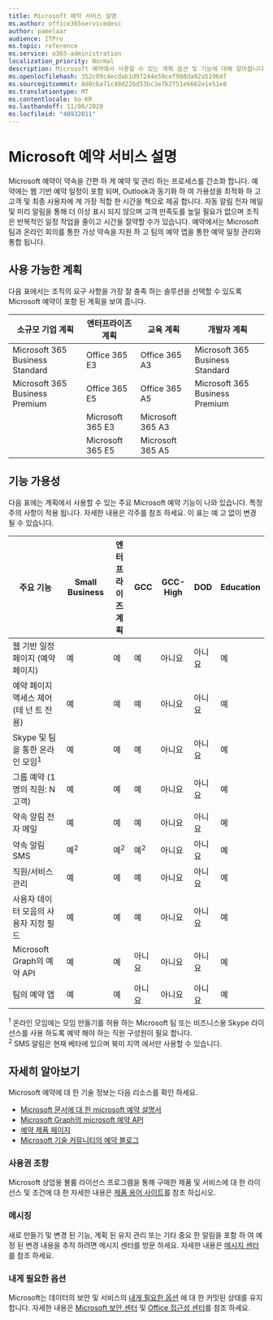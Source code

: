 ```yaml
---
title: Microsoft 예약 서비스 설명
ms.author: office365servicedesc
author: pamelaar
audience: ITPro
ms.topic: reference
ms.service: o365-administration
localization_priority: Normal
description: Microsoft 예약에서 사용할 수 있는 계획 옵션 및 기능에 대해 알아봅니다.
ms.openlocfilehash: 352c09c4ecdab1d97244e59cef988da92a5196df
ms.sourcegitcommit: 8d0cba71c48d22bd53bc3e7b2f51e6662e1e51e8
ms.translationtype: MT
ms.contentlocale: ko-KR
ms.lasthandoff: 11/06/2020
ms.locfileid: "48932011"
---
```

# <a name="microsoft-bookings-service-description"></a>Microsoft 예약 서비스 설명

Microsoft 예약이 약속을 간편 하 게 예약 및 관리 하는 프로세스를 간소화 합니다. 예약에는 웹 기반 예약 일정이 포함 되며, Outlook과 동기화 하 여 가용성을 최적화 하 고 고객 및 최종 사용자에 게 가장 적합 한 시간을 책으로 제공 합니다. 자동 알림 전자 메일 및 미리 알림을 통해 더 이상 표시 되지 않으며 고객 만족도를 높일 필요가 없으며 조직은 반복적인 일정 작업을 줄이고 시간을 절약할 수가 있습니다. 예약에서는 Microsoft 팀과 온라인 회의를 통한 가상 약속을 지원 하 고 팀의 예약 앱을 통한 예약 일정 관리와 통합 됩니다.

## <a name="available-plans"></a>사용 가능한 계획

다음 표에서는 조직의 요구 사항을 가장 잘 충족 하는 솔루션을 선택할 수 있도록 Microsoft 예약이 포함 된 계획을 보여 줍니다.

| 소규모 기업 계획 | 엔터프라이즈 계획 | 교육 계획 | 개발자 계획 |
| --- | --- | --- | --- |
| Microsoft 365 Business Standard | Office 365 E3 | Office 365 A3 | Microsoft 365 Business Standard |
| Microsoft 365 Business Premium | Office 365 E5 | Office 365 A5 | Microsoft 365 Business Premium |
|  | Microsoft 365 E3 | Microsoft 365 A3 |  |
|  | Microsoft 365 E5 | Microsoft 365 A5 |  |

## <a name="feature-availability"></a>기능 가용성

다음 표에는 계획에서 사용할 수 있는 주요 Microsoft 예약 기능이 나와 있습니다. 특정 주의 사항이 적용 됩니다. 자세한 내용은 각주를 참조 하세요. 이 표는 예 고 없이 변경 될 수 있습니다.

| 주요 기능 | Small Business | 엔터프라이즈 계획 | GCC | GCC-High | DOD | Education |
| --- | --- | --- | --- | --- | --- | --- |
| 웹 기반 일정 페이지 (예약 페이지) | 예 | 예 | 예 | 아니요 | 아니요 | 예 |
| 예약 페이지 액세스 제어 (테 넌 트 전용) | 예 | 예 | 예 | 아니요 | 아니요 | 예 |
| Skype 및 팀을 통한 온라인 모임<sup>1</sup> <br/> | 예 | 예 | 예 | 아니요 | 아니요 | 예 |
| 그룹 예약 (1 명의 직원: N 고객) | 예 | 예 | 예 | 아니요 | 아니요 | 예 |
| 약속 알림 전자 메일 | 예 | 예 | 예 | 아니요 | 아니요 | 예 |
| 약속 알림 SMS | 예<sup>2</sup> <br/> | 예<sup>2</sup> <br/> | 예<sup>2</sup> <br/> | 아니요 | 아니요 | 예 |
| 직원/서비스 관리 | 예 | 예 | 예 | 아니요 | 아니요 | 예 |
| 사용자 데이터 모음의 사용자 지정 필드 | 예 | 예 | 예 | 아니요 | 아니요 | 예 |
| Microsoft Graph의 예약 API | 예 | 예 | 아니요 | 아니요 | 아니요 | 예 |
| 팀의 예약 앱 | 예 | 예 | 아니요 | 아니요 | 아니요 | 예 |

<sup>1</sup> 온라인 모임에는 모임 만들기를 허용 하는 Microsoft 팀 또는 비즈니스용 Skype 라이선스를 사용 하도록 예약 해야 하는 직원 구성원이 필요 합니다.
<br/><sup>2</sup> SMS 알림은 현재 베타에 있으며 북미 지역 에서만 사용할 수 있습니다.

## <a name="learn-more"></a>자세히 알아보기

Microsoft 예약에 대 한 기술 정보는 다음 리소스를 확인 하세요.

- [Microsoft 문서에 대 한 microsoft 예약 설명서](https://docs.microsoft.com/microsoft-365/bookings/bookings-overview?view=o365-worldwide)
- [Microsoft Graph의 microsoft 예약 API](https://docs.microsoft.com/graph/api/resources/booking-api-overview?view=graph-rest-beta)
- [예약 제품 페이지](https://www.microsoft.com/microsoft-365/business/scheduling-and-booking-app)
- [Microsoft 기술 커뮤니티의 예약 블로그](https://techcommunity.microsoft.com/t5/microsoft-bookings-blog/bg-p/Office365BusinessAppsBlog)

### <a name="licensing-terms"></a>사용권 조항

Microsoft 상업용 볼륨 라이선스 프로그램을 통해 구매한 제품 및 서비스에 대 한 라이선스 및 조건에 대 한 자세한 내용은 [제품 용어 사이트](https://www.microsoft.com/microsoft-365)를 참조 하십시오.

### <a name="messaging"></a>메시징

새로 만들기 및 변경 된 기능, 계획 된 유지 관리 또는 기타 중요 한 알림을 포함 하 여 예정 된 변경 내용을 추적 하려면 메시지 센터를 방문 하세요. 자세한 내용은 [메시지 센터](https://docs.microsoft.com/microsoft-365/admin/manage/message-center)를 참조 하세요.

### <a name="accessibility"></a>내게 필요한 옵션

Microsoft는 데이터의 보안 및 서비스의 [내게 필요한 옵션](https://www.microsoft.com/trust-center/compliance/accessibility) 에 대 한 커밋된 상태를 유지 합니다. 자세한 내용은 [Microsoft 보안 센터](https://www.microsoft.com/trust-center) 및 [Office 접근성 센터](https://support.office.com/article/ecab0fcf-d143-4fe8-a2ff-6cd596bddc6d)를 참조 하세요.
